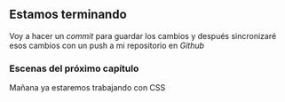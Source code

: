 ## Estamos terminando
Voy a hacer un *commit* para guardar los cambios y después sincronizaré esos cambios con un push a mi repositorio en *Github*

### Escenas del próximo capítulo 
Mañana ya estaremos trabajando con CSS